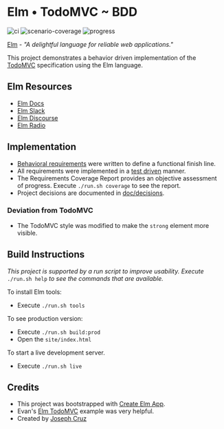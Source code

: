 # Elm • TodoMVC ~ BDD

![ci](https://github.com/agilarity/elm-todomvc-bdd/actions/workflows/ci.yml/badge.svg) ![scenario-coverage](https://img.shields.io/endpoint?url=https://gist.githubusercontent.com/agilarity//ae5110630f7d23adb1a0d2cfce564275/raw/scenario-coverage.json) ![progress](https://img.shields.io/endpoint?url=https://gist.githubusercontent.com/agilarity//ae5110630f7d23adb1a0d2cfce564275/raw/progress.json)

[Elm](https://elm-lang.org/) - _"A delightful language for reliable web applications."_

This project demonstrates a behavior driven implementation of the [TodoMVC](http://todomvc.com/) specification using the Elm language.

## Elm Resources

- [Elm Docs](https://guide.elm-lang.org/)
- [Elm Slack](https://elmlang.slack.com)
- [Elm Discourse](https://discourse.elm-lang.org/)
- [Elm Radio](https://elm-radio.com/)

## Implementation

- [Behavioral requirements](doc/requirements/solution-overview.md) were written to define a functional finish line.
- All requirements were implemented in a [test driven](https://en.wikipedia.org/wiki/Test-driven_development) manner.
- The Requirements Coverage Report provides an objective assessment of progress. Execute `./run.sh coverage` to see the report.
- Project decisions are documented in [doc/decisions](doc/decisions).

### Deviation from TodoMVC

- The TodoMVC style was modified to make the `strong` element more visible.

## Build Instructions

_This project is supported by a run script to improve usability. Execute_ `./run.sh help` _to see the commands that are available._

To install Elm tools:

- Execute `./run.sh tools`

To see production version:

- Execute `./run.sh build:prod`
- Open the `site/index.html`

To start a live development server.

- Execute `./run.sh live`

## Credits

- This project was bootstrapped with [Create Elm App](https://github.com/halfzebra/create-elm-app).
- Evan's [Elm TodoMVC](https://github.com/evancz/elm-todomvc) example was very helpful.
- Created by [Joseph Cruz](http://agilarity.com)
